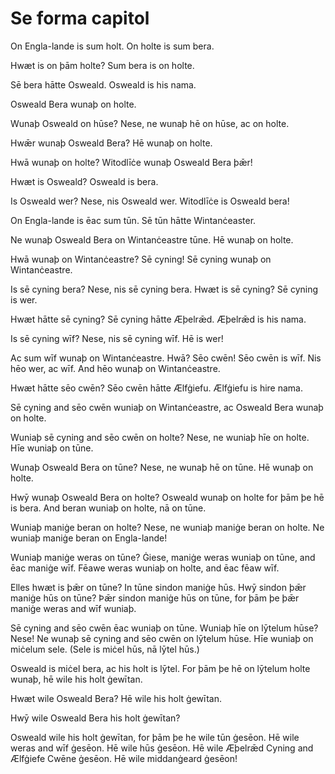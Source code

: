 # Se forma capitol

On Engla-lande is sum holt. On holte is sum bera.

Hwæt is on þām holte? Sum bera is on holte.

Sē bera hātte Osweald. Osweald is his nama.

Osweald Bera wunaþ on holte.

Wunaþ Osweald on hūse? Nese, ne wunaþ hē on hūse, ac on holte.

Hwǣr wunaþ Osweald Bera? Hē wunaþ on holte.

Hwā wunaþ on holte? Witodlīċe wunaþ Osweald Bera þǣr!

Hwæt is Osweald? Osweald is bera.

Is Osweald wer? Nese, nis Osweald wer. Witodlīċe is Osweald bera!

On Engla-lande is ēac sum tūn. Sē tūn hātte Wintanċeaster.

Ne wunaþ Osweald Bera on Wintanċeastre tūne. Hē wunaþ on holte.

Hwā wunaþ on Wintanċeastre? Sē cyning! Sē cyning wunaþ on Wintanċeastre.

Is sē cyning bera? Nese, nis sē cyning bera. Hwæt is sē cyning? Sē cyning is wer.

Hwæt hātte sē cyning? Sē cyning hātte Æþelrǣd. Æþelrǣd is his nama.

Is sē cyning wīf? Nese, nis sē cyning wīf. Hē is wer!

Ac sum wīf wunaþ on Wintanċeastre. Hwā? Sēo cwēn! Sēo cwēn is wīf. Nis hēo wer, ac wīf. And hēo wunaþ on Wintanċeastre.

Hwæt hātte sēo cwēn? Sēo cwēn hātte Ælfġiefu. Ælfġiefu is hire nama.

Sē cyning and sēo cwēn wuniaþ on Wintanċeastre, ac Osweald Bera wunaþ on holte.

Wuniaþ sē cyning and sēo cwēn on holte? Nese, ne wuniaþ hīe on holte. Hīe wuniaþ on tūne.

Wunaþ Osweald Bera on tūne? Nese, ne wunaþ hē on tūne. Hē wunaþ on holte.

Hwȳ wunaþ Osweald Bera on holte? Osweald wunaþ on holte for þām þe hē is bera. And beran wuniaþ on holte, nā on tūne.

Wuniaþ maniġe beran on holte? Nese, ne wuniaþ maniġe beran on holte. Ne wuniaþ maniġe beran on Engla-lande!

Wuniaþ maniġe weras on tūne? Ġiese, maniġe weras wuniaþ on tūne, and ēac maniġe wīf. Fēawe weras wuniaþ on holte, and ēac fēaw wīf.

Elles hwæt is þǣr on tūne? In tūne sindon maniġe hūs. Hwȳ sindon þǣr maniġe hūs on tūne? Þǣr sindon maniġe hūs on tūne, for þām þe þǣr maniġe weras and wīf wuniaþ.

Sē cyning and sēo cwēn ēac wuniaþ on tūne. Wuniaþ hīe on lȳtelum hūse? Nese! Ne wunaþ sē cyning and sēo cwēn on lȳtelum hūse. Hīe wuniaþ on miċelum sele. (Sele is miċel hūs, nā lȳtel hūs.)

Osweald is miċel bera, ac his holt is lȳtel. For þām þe hē on lȳtelum holte wunaþ, hē wile his holt ġewītan.

Hwæt wile Osweald Bera? Hē wile his holt ġewītan.

Hwȳ wile Osweald Bera his holt ġewītan?

Osweald wile his holt ġewītan, for þām þe he wile tūn ġesēon. Hē wile weras and wīf ġesēon. Hē wile hūs ġesēon. Hē wile Æþelrǣd Cyning and Ælfġiefe Cwēne ġesēon. Hē wile middanġeard ġesēon!
